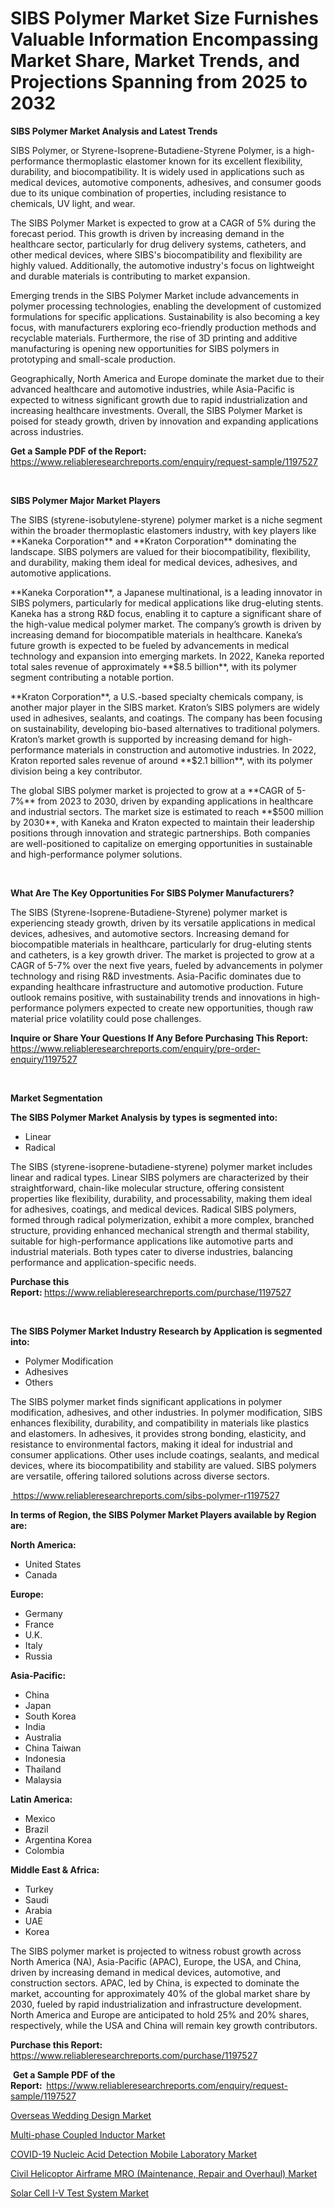 <p><h1>SIBS Polymer Market Size Furnishes Valuable Information Encompassing Market Share, Market Trends, and Projections Spanning from 2025 to 2032</h1></p><p><strong>SIBS Polymer Market Analysis and Latest Trends</strong></p>
<p><p>SIBS Polymer, or Styrene-Isoprene-Butadiene-Styrene Polymer, is a high-performance thermoplastic elastomer known for its excellent flexibility, durability, and biocompatibility. It is widely used in applications such as medical devices, automotive components, adhesives, and consumer goods due to its unique combination of properties, including resistance to chemicals, UV light, and wear.</p><p>The SIBS Polymer Market is expected to grow at a CAGR of 5% during the forecast period. This growth is driven by increasing demand in the healthcare sector, particularly for drug delivery systems, catheters, and other medical devices, where SIBS's biocompatibility and flexibility are highly valued. Additionally, the automotive industry's focus on lightweight and durable materials is contributing to market expansion.</p><p>Emerging trends in the SIBS Polymer Market include advancements in polymer processing technologies, enabling the development of customized formulations for specific applications. Sustainability is also becoming a key focus, with manufacturers exploring eco-friendly production methods and recyclable materials. Furthermore, the rise of 3D printing and additive manufacturing is opening new opportunities for SIBS polymers in prototyping and small-scale production.</p><p>Geographically, North America and Europe dominate the market due to their advanced healthcare and automotive industries, while Asia-Pacific is expected to witness significant growth due to rapid industrialization and increasing healthcare investments. Overall, the SIBS Polymer Market is poised for steady growth, driven by innovation and expanding applications across industries.</p></p>
<p><strong>Get a Sample PDF of the Report:&nbsp;</strong> <a href="https://www.reliableresearchreports.com/enquiry/request-sample/1197527?utm_campaign=2176&utm_medium=2&utm_source=Github&utm_content=ia&utm_term=26012025&utm_id=sibs-polymer">https://www.reliableresearchreports.com/enquiry/request-sample/1197527</a></p>
<p>&nbsp;</p>
<p><strong>SIBS Polymer Major Market Players</strong></p>
<p><p>The SIBS (styrene-isobutylene-styrene) polymer market is a niche segment within the broader thermoplastic elastomers industry, with key players like **Kaneka Corporation** and **Kraton Corporation** dominating the landscape. SIBS polymers are valued for their biocompatibility, flexibility, and durability, making them ideal for medical devices, adhesives, and automotive applications.</p><p>**Kaneka Corporation**, a Japanese multinational, is a leading innovator in SIBS polymers, particularly for medical applications like drug-eluting stents. Kaneka has a strong R&D focus, enabling it to capture a significant share of the high-value medical polymer market. The company’s growth is driven by increasing demand for biocompatible materials in healthcare. Kaneka’s future growth is expected to be fueled by advancements in medical technology and expansion into emerging markets. In 2022, Kaneka reported total sales revenue of approximately **$8.5 billion**, with its polymer segment contributing a notable portion.</p><p>**Kraton Corporation**, a U.S.-based specialty chemicals company, is another major player in the SIBS market. Kraton’s SIBS polymers are widely used in adhesives, sealants, and coatings. The company has been focusing on sustainability, developing bio-based alternatives to traditional polymers. Kraton’s market growth is supported by increasing demand for high-performance materials in construction and automotive industries. In 2022, Kraton reported sales revenue of around **$2.1 billion**, with its polymer division being a key contributor.</p><p>The global SIBS polymer market is projected to grow at a **CAGR of 5-7%** from 2023 to 2030, driven by expanding applications in healthcare and industrial sectors. The market size is estimated to reach **$500 million by 2030**, with Kaneka and Kraton expected to maintain their leadership positions through innovation and strategic partnerships. Both companies are well-positioned to capitalize on emerging opportunities in sustainable and high-performance polymer solutions.</p></p>
<p>&nbsp;</p>
<p><strong>What Are The Key Opportunities For SIBS Polymer Manufacturers?</strong></p>
<p><p>The SIBS (Styrene-Isoprene-Butadiene-Styrene) polymer market is experiencing steady growth, driven by its versatile applications in medical devices, adhesives, and automotive sectors. Increasing demand for biocompatible materials in healthcare, particularly for drug-eluting stents and catheters, is a key growth driver. The market is projected to grow at a CAGR of 5-7% over the next five years, fueled by advancements in polymer technology and rising R&D investments. Asia-Pacific dominates due to expanding healthcare infrastructure and automotive production. Future outlook remains positive, with sustainability trends and innovations in high-performance polymers expected to create new opportunities, though raw material price volatility could pose challenges.</p></p>
<p><strong>Inquire or Share Your Questions If Any Before Purchasing This Report:</strong> <a href="https://www.reliableresearchreports.com/enquiry/pre-order-enquiry/1197527?utm_campaign=2176&utm_medium=2&utm_source=Github&utm_content=ia&utm_term=26012025&utm_id=sibs-polymer">https://www.reliableresearchreports.com/enquiry/pre-order-enquiry/1197527</a></p>
<p>&nbsp;</p>
<p><strong>Market Segmentation</strong></p>
<p><strong>The SIBS Polymer Market Analysis by types is segmented into:</strong></p>
<p><ul><li>Linear</li><li>Radical</li></ul></p>
<p><p>The SIBS (styrene-isoprene-butadiene-styrene) polymer market includes linear and radical types. Linear SIBS polymers are characterized by their straightforward, chain-like molecular structure, offering consistent properties like flexibility, durability, and processability, making them ideal for adhesives, coatings, and medical devices. Radical SIBS polymers, formed through radical polymerization, exhibit a more complex, branched structure, providing enhanced mechanical strength and thermal stability, suitable for high-performance applications like automotive parts and industrial materials. Both types cater to diverse industries, balancing performance and application-specific needs.</p></p>
<p><strong>Purchase this Report:&nbsp;</strong><a href="https://www.reliableresearchreports.com/purchase/1197527?utm_campaign=2176&utm_medium=2&utm_source=Github&utm_content=ia&utm_term=26012025&utm_id=sibs-polymer">https://www.reliableresearchreports.com/purchase/1197527</a></p>
<p>&nbsp;</p>
<p><strong>The SIBS Polymer Market Industry Research by Application is segmented into:</strong></p>
<p><ul><li>Polymer Modification</li><li>Adhesives</li><li>Others</li></ul></p>
<p><p>The SIBS polymer market finds significant applications in polymer modification, adhesives, and other industries. In polymer modification, SIBS enhances flexibility, durability, and compatibility in materials like plastics and elastomers. In adhesives, it provides strong bonding, elasticity, and resistance to environmental factors, making it ideal for industrial and consumer applications. Other uses include coatings, sealants, and medical devices, where its biocompatibility and stability are valued. SIBS polymers are versatile, offering tailored solutions across diverse sectors.</p></p>
<p><a href="https://www.reliableresearchreports.com/sibs-polymer-r1197527?utm_campaign=2176&utm_medium=2&utm_source=Github&utm_content=ia&utm_term=26012025&utm_id=sibs-polymer">&nbsp;https://www.reliableresearchreports.com/sibs-polymer-r1197527</a></p>
<p><strong>In terms of Region, the SIBS Polymer Market Players available by Region are:</strong></p>
<p>
    <p> <strong> North America: </strong>
        <ul>
            <li>United States</li>
            <li>Canada</li>
        </ul>
        </p> 
    <p> <strong> Europe: </strong>
        <ul>
            <li>Germany</li>
            <li>France</li>
            <li>U.K.</li>
            <li>Italy</li>
            <li>Russia</li>
        </ul>
        </p> 
    <p> <strong> Asia-Pacific: </strong>
        <ul>
            <li>China</li>
            <li>Japan</li>
            <li>South Korea</li>
            <li>India</li>
            <li>Australia</li>
            <li>China Taiwan</li>
            <li>Indonesia</li>
            <li>Thailand</li>
            <li>Malaysia</li>
        </ul>
        </p> 
    <p> <strong> Latin America: </strong>
        <ul>
            <li>Mexico</li>
            <li>Brazil</li>
            <li>Argentina Korea</li>
            <li>Colombia</li>
        </ul>
        </p> 
    <p> <strong> Middle East & Africa: </strong>
        <ul>
            <li>Turkey</li>
            <li>Saudi</li>
            <li>Arabia</li>
            <li>UAE</li>
            <li>Korea</li>
        </ul>
    </p>
    </p>
<p><p>The SIBS polymer market is projected to witness robust growth across North America (NA), Asia-Pacific (APAC), Europe, the USA, and China, driven by increasing demand in medical devices, automotive, and construction sectors. APAC, led by China, is expected to dominate the market, accounting for approximately 40% of the global market share by 2030, fueled by rapid industrialization and infrastructure development. North America and Europe are anticipated to hold 25% and 20% shares, respectively, while the USA and China will remain key growth contributors.</p></p>
<p><strong>Purchase this Report: </strong><a href="https://www.reliableresearchreports.com/purchase/1197527?utm_campaign=2176&utm_medium=2&utm_source=Github&utm_content=ia&utm_term=26012025&utm_id=sibs-polymer">https://www.reliableresearchreports.com/purchase/1197527</a></p>
<p>&nbsp;<strong>Get a Sample PDF of the Report:&nbsp;&nbsp;</strong><a href="https://www.reliableresearchreports.com/enquiry/request-sample/1197527?utm_campaign=2176&utm_medium=2&utm_source=Github&utm_content=ia&utm_term=26012025&utm_id=sibs-polymer">https://www.reliableresearchreports.com/enquiry/request-sample/1197527</a></p>
<p><strong></strong></p>
<p><p><a href="https://www.linkedin.com/pulse/overseas-wedding-design-market-report-forward-looking-perspective-pp8bf?utm_campaign=2176&utm_medium=2&utm_source=Github&utm_content=ia&utm_term=26012025&utm_id=sibs-polymer">Overseas Wedding Design Market</a></p><p><a href="https://www.linkedin.com/pulse/current-state-multi-phase-coupled-inductor-market-size-trends-vhyoc?utm_campaign=2176&utm_medium=2&utm_source=Github&utm_content=ia&utm_term=26012025&utm_id=sibs-polymer">Multi-phase Coupled Inductor Market</a></p><p><a href="https://www.linkedin.com/pulse/determining-covid-19-nucleic-acid-detection-mobile-laboratorymarket-h5dgf?utm_campaign=2176&utm_medium=2&utm_source=Github&utm_content=ia&utm_term=26012025&utm_id=sibs-polymer">COVID-19 Nucleic Acid Detection Mobile Laboratory Market</a></p><p><a href="https://www.linkedin.com/pulse/civil-helicoptor-airframe-mro-maintenance-repair-overhaul-market-dde8c?utm_campaign=2176&utm_medium=2&utm_source=Github&utm_content=ia&utm_term=26012025&utm_id=sibs-polymer">Civil Helicoptor Airframe MRO (Maintenance, Repair and Overhaul) Market</a></p><p><a href="https://www.linkedin.com/pulse/solar-cell-i-v-test-system-market-analysis-report-offers-forecast-4eipc?utm_campaign=2176&utm_medium=2&utm_source=Github&utm_content=ia&utm_term=26012025&utm_id=sibs-polymer">Solar Cell I-V Test System Market</a></p></p>